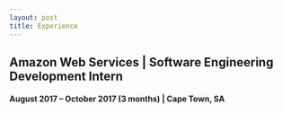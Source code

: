 ```yaml
---
layout: post
title: Experience
---
```

## Amazon Web Services | Software Engineering Development Intern
#### August 2017 – October 2017 (3 months) | Cape Town, SA
